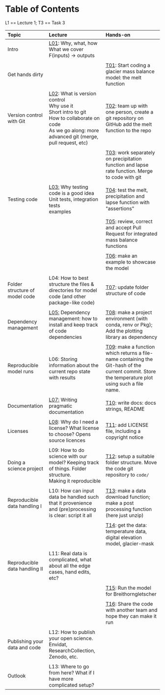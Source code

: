 # Table of Contents
L1 == Lecture 1; T3 == Task 3


| Topic                          | Lecture                                                                                                                                                                                       | Hands-on                                                                                                                                                               |
|:-------------------------------|:----------------------------------------------------------------------------------------------------------------------------------------------------------------------------------------------|:-----------------------------------------------------------------------------------------------------------------------------------------------------------------------|
| Intro                          | [L01](./lectures/intro_slides.md): Why, what, how<br>  What we cover<br>  F(inputs) -> outputs<br>                                                                                            |                                                                                                                                                                        |
|                                |                                                                                                                                                                                               |                                                                                                                                                                        |
| Get hands dirty                |                                                                                                                                                                                               | [T01](tasks/tasks.md#t01): Start coding a glacier mass balance model: the melt function                                                                                |
|                                |                                                                                                                                                                                               |                                                                                                                                                                        |
| Version control with Git       | [L02](./lectures/git_slides.md): What is version control<br> Why use it <br>Short intro to git <br>How to collaborate on code<br>As we go along: more advanced git (merge, pull request, etc) | [T02](tasks/tasks.md#t02): team up with one person, create a git repository on GitHub add the melt function to the repo                                                |
|                                |                                                                                                                                                                                               |                                                                                                                                                                        |
|                                |                                                                                                                                                                                               | [T03](tasks/tasks.md#t03): work separately on precipitation function and lapse rate function.  Merge to code with git                                                  |
|                                |                                                                                                                                                                                             |                                                                                                                                                                        |
| Testing code                   | [L03:](lectures/testing.md) Why testing code is a good idea<br>Unit tests, integration tests<br>examples                                                                                      | [T04](tasks/tasks.md#t04): test the melt, precipitation and lapse function with "assertions"                                                                           |
|                                |                                                                                                                                                                                               |                                                                                                                                                                        |
|                                |                                                                                                                                                                                               | [T05](tasks/tasks.md#t05): review, correct and accept Pull Request for integrated mass balance functions                                                               |
|                                |                                                                                                                                                                                               |                                                                                                                                                                        |
|                                |                                                                                                                                                                                               | [T06](tasks/tasks.md#t06): make an example to showcase the model                                                                                                       |
|                                |                                                                                                                                                                                               |                                                                                                                                                                        |
| Folder structure of model code | L04: How to best structure the files & directories for model code (and other package-like code)                                                                                               | [T07](tasks/tasks.md#t07): update folder structure of code                                                                                                             |
|                                |                                                                                                                                                                                               |                                                                                                                                                                        |
| Dependency management          | [L05:](lectures/dependencies.md) Dependency management: how to install and keep track of code dependencies                                                                                    | [T08](tasks/tasks.md#t09): make a project environment (with conda, renv or Pkg); Add the plotting library as dependency                                                |
|                                |                                                                                                                                                                                               |                                                                                                                                                                        |
| Reproducible model runs        | L06: Storing information about the current repo state with results                                                                                                                            | [T09](tasks/tasks.md#t08): make a function which returns a file-name containing the Git-hash of the current commit. Store the temperature plot using such a file name. |
|                                |                                                                                                                                                                                               |                                                                                                                                                                        |
| Documentation                  | [L07:](lectures/documentation.md) Writing pragmatic documentation                                                                                                                             | [T10](tasks/tasks.md#t10): write docs: docs strings, README                                                                                                            |
|                                |                                                                                                                                                                                               |                                                                                                                                                                        |
| Licenses                       | [L08](lectures/licenses.md): Why do I need a license?  What license to choose?  Opens source licences                                                                                         | [T11](tasks/tasks.md#t11): add LICENSE file, including a copyright notice                                                                                              |
|                                |                                                                                                                                                                                               |                                                                                                                                                                        |
| Doing a science project        | L09: How to do science with our model? Keeping track of things.  Folder structure.<br>  Making it reproducible                                                                                | [T12](tasks/tasks.md#t12): setup a suitable folder structure.  Move the code git repository to `code/`                                                                 |
|                                |                                                                                                                                                                                               |                                                                                                                                                                        |
| Reproducible data handling I   | L10: How can input data be handled such that it provenience and (pre)processing is clear: script it all                                                                                       | [T13](tasks/tasks.md#t13): make a data download function; make a post processing function (here just unzip)                                                            |
|                                |                                                                                                                                                                                               |                                                                                                                                                                        |
|                                |                                                                                                                                                                                               | [T14](tasks/tasks.md#t14): get the data: temperature data, digital elevation model, glacier-mask                                                                       |
|                                |                                                                                                                                                                                               |                                                                                                                                                                        |
| Reproducible data handling II  | L11: Real data is complicated, what about all the edge cases, hand edits, etc?                                                                                                                |                                                                                                                                                                        |
|                                |                                                                                                                                                                                               |                                                                                                                                                                        |
|                                |                                                                                                                                                                                               | [T15](tasks/tasks.md#t15): Run the model for Breithorngletscher                                                                                                        |
|                                |                                                                                                                                                                                               |                                                                                                                                                                        |
|                                |                                                                                                                                                                                               | [T16](tasks/tasks.md#t16): Share the code with another team and hope they can make it run                                                                              |
|                                |                                                                                                                                                                                               |                                                                                                                                                                        |
| Publishing your data and code  | L12: How to publish your open science.  Envidat, ResearchCollection, Zenodo, etc.                                                                                                             |                                                                                                                                                                        |
|                                |                                                                                                                                                                                               |                                                                                                                                                                        |
| Outlook                        | L13: Where to go from here?  What if I have more complicated setup?                                                                                                                           |                                                                                                                                                                        |

